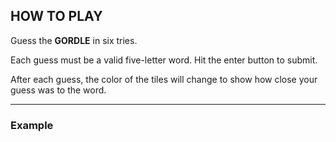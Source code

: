 ## HOW TO PLAY

Guess the **GORDLE** in six tries.

Each guess must be a valid five-letter word. Hit the enter button to submit.

After each guess, the color of the tiles will change to show how close your guess was to the word.

***

### Example
